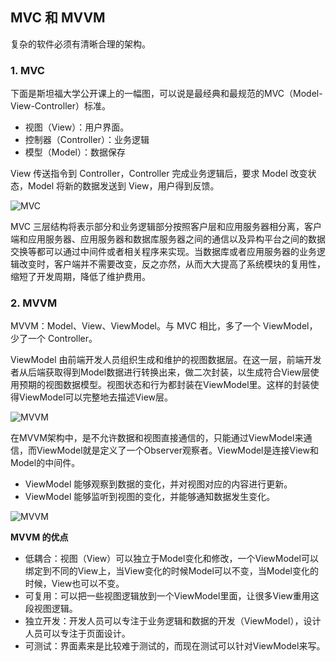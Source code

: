 ## MVC 和 MVVM

复杂的软件必须有清晰合理的架构。

### 1. MVC

下面是斯坦福大学公开课上的一幅图，可以说是最经典和最规范的MVC（Model-View-Controller）标准。

- 视图（View）：用户界面。
- 控制器（Controller）：业务逻辑
- 模型（Model）：数据保存

View 传送指令到 Controller，Controller 完成业务逻辑后，要求 Model 改变状态，Model 将新的数据发送到 View，用户得到反馈。

![MVC](./images/mvc.png)

MVC 三层结构将表示部分和业务逻辑部分按照客户层和应用服务器相分离，客户端和应用服务器、应用服务器和数据库服务器之间的通信以及异构平台之间的数据交换等都可以通过中间件或者相关程序来实现。当数据库或者应用服务器的业务逻辑改变时，客户端并不需要改变，反之亦然，从而大大提高了系统模块的复用性，缩短了开发周期，降低了维护费用。

### 2. MVVM

MVVM：Model、View、ViewModel。与 MVC 相比，多了一个 ViewModel，少了一个 Controller。

ViewModel 由前端开发人员组织生成和维护的视图数据层。在这一层，前端开发者从后端获取得到Model数据进行转换出来，做二次封装，以生成符合View层使用预期的视图数据模型。视图状态和行为都封装在ViewModel里。这样的封装使得ViewModel可以完整地去描述View层。

![MVVM](./images/MVVM.png)

在MVVM架构中，是不允许数据和视图直接通信的，只能通过ViewModel来通信，而ViewModel就是定义了一个Observer观察者。ViewModel是连接View和Model的中间件。

- ViewModel 能够观察到数据的变化，并对视图对应的内容进行更新。
- ViewModel 能够监听到视图的变化，并能够通知数据发生变化。

![MVVM](./images/MVVM1.png)

**MVVM 的优点**

- 低耦合：视图（View）可以独立于Model变化和修改，一个ViewModel可以绑定到不同的View上，当View变化的时候Model可以不变，当Model变化的时候，View也可以不变。
- 可复用：可以把一些视图逻辑放到一个ViewModel里面，让很多View重用这段视图逻辑。
- 独立开发：开发人员可以专注于业务逻辑和数据的开发（ViewModel），设计人员可以专注于页面设计。
- 可测试：界面素来是比较难于测试的，而现在测试可以针对ViewModel来写。